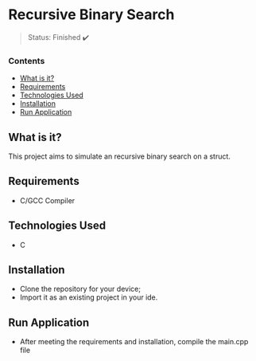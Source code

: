 <h1>Recursive Binary Search</h1>

> Status: Finished ✔️

### Contents
  
* [What is it?](#what-is-it)
* [Requirements](#requirements)
* [Technologies Used](#technologies)
* [Installation](#installation)
* [Run Application](#run-application)

## <a name="what-is-it"></a>What is it?

This project aims to simulate an recursive binary search on a struct.

## <a name="requirements"></a>Requirements

- C/GCC Compiler

## <a name="technologies"></a>Technologies Used

- C

## <a name="installation"></a>Installation

- Clone the repository for your device;
- Import it as an existing project in your ide.

## <a name="run-application"></a>Run Application

- After meeting the requirements and installation, compile the main.cpp file
